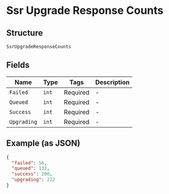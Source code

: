 
# Ssr Upgrade Response Counts

## Structure

`SsrUpgradeResponseCounts`

## Fields

| Name | Type | Tags | Description |
|  --- | --- | --- | --- |
| `Failed` | `int` | Required | - |
| `Queued` | `int` | Required | - |
| `Success` | `int` | Required | - |
| `Upgrading` | `int` | Required | - |

## Example (as JSON)

```json
{
  "failed": 56,
  "queued": 132,
  "success": 200,
  "upgrading": 222
}
```

